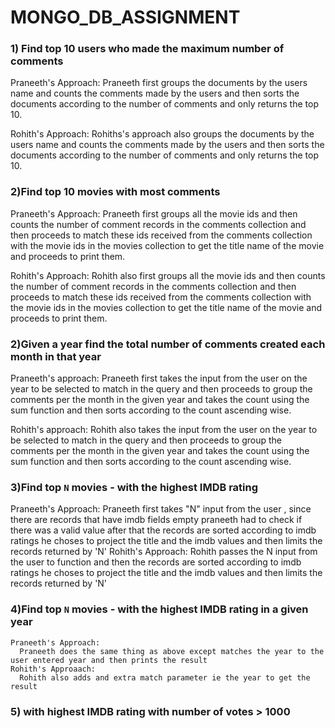 # MONGO_DB_ASSIGNMENT

### 1) Find top 10 users who made the maximum number of comments

Praneeth's Approach:
  Praneeth first groups the documents by the users name and counts the comments made by the users and then sorts the documents according to the number of     comments and only returns the top 10.
 
 Rohith's Approach:
  Rohiths's approach also groups the documents by the users name and counts the comments made by the users and then sorts the documents according to the     number of comments and only returns the top 10.

### 2)Find top 10 movies with most comments

 Praneeth's Approach:
  Praneeth first groups all the movie ids and then counts the number of comment records in the comments collection and then proceeds to match these ids       received from the comments collection with the movie ids in the movies collection to get the title name of the movie and proceeds to print them.
  
 Rohith's Approach:
  Rohith also first groups all the movie ids and then counts the number of comment records in the comments collection and then proceeds to match these ids       received from the comments collection with the movie ids in the movies collection to get the title name of the movie and proceeds to print them.

 
 ### 2)Given a year find the total number of comments created each month in that year
 
 Praneeth's approach:
  Praneeth first takes the input from the user on the year to be selected to match in the query and then proceeds to group the comments per the month in     the given year and takes the count using the sum function and then sorts according to the count ascending wise. 
  
  Rohith's approach:
   Rohith also takes the input from the user on the year to be selected to match in the query and then proceeds to group the comments per the month in        the given year and takes the count using the sum function and then sorts according to the count ascending wise. 

 ### 3)Find top `N` movies - with the highest IMDB rating
  Praneeth's Approach:
     Praneeth first takes "N" input from the user , since there are records that have imdb fields empty praneeth had to check if there was a valid value        after that the records are sorted according to imdb ratings he choses to project the title and the imdb values and then limits the records returned by      'N'
  Rohith's Approach:
      Rohith passes the N input from the user to function and then the records are sorted according to imdb ratings he choses to project the title and the       imdb values and then limits the records returned by 'N'
### 4)Find top `N` movies - with the highest IMDB rating in a given year
    Praneeth's Approach:
      Praneeth does the same thing as above except matches the year to the user entered year and then prints the result
    Rohith's Approaach:
      Rohith also adds and extra match parameter ie the year to get the result
### 5) with highest IMDB rating with number of votes > 1000
      
 

